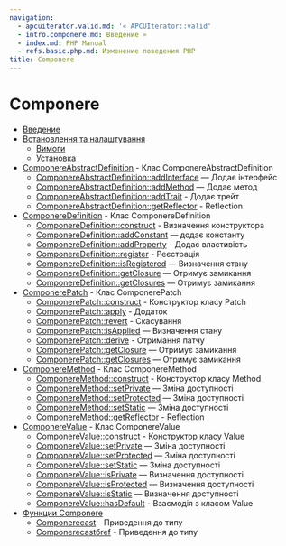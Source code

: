 ```yaml
---
navigation:
  - apcuiterator.valid.md: '« APCUIterator::valid'
  - intro.componere.md: Введение »
  - index.md: PHP Manual
  - refs.basic.php.md: Изменение поведения PHP
title: Componere
---
```

# Componere

-   [Введение](intro.componere.md)
-   [Встановлення та налаштування](componere.setup.md)
    -   [Вимоги](componere.requirements.md)
    -   [Установка](componere.installation.md)
-   [ComponereAbstractDefinition](class.componere-abstract-definition.html) - Клас ComponereAbstractDefinition
    -   [ComponereAbstractDefinition::addInterface](componere-abstract-definition.addinterface.html) — Додає інтерфейс
    -   [ComponereAbstractDefinition::addMethod](componere-abstract-definition.addmethod.html) — Додає метод
    -   [ComponereAbstractDefinition::addTrait](componere-abstract-definition.addtrait.html) - Додає трейт
    -   [ComponereAbstractDefinition::getReflector](componere-abstract-definition.getreflector.html) - Reflection
-   [ComponereDefinition](class.componere-definition.html) - Клас ComponereDefinition
    -   [ComponereDefinition::construct](componere-definition.construct.html) - Визначення конструктора
    -   [ComponereDefinition::addConstant](componere-definition.addconstant.html) — додає константу
    -   [ComponereDefinition::addProperty](componere-definition.addproperty.html) - Додає властивість
    -   [ComponereDefinition::register](componere-definition.register.html) - Реєстрація
    -   [ComponereDefinition::isRegistered](componere-definition.isregistered.html) — Визначення стану
    -   [ComponereDefinition::getClosure](componere-definition.getclosure.html) — Отримує замикання
    -   [ComponereDefinition::getClosures](componere-definition.getclosures.html) — Отримує замикання
-   [ComponerePatch](class.componere-patch.html) - Клас ComponerePatch
    -   [ComponerePatch::construct](componere-patch.construct.html) - Конструктор класу Patch
    -   [ComponerePatch::apply](componere-patch.apply.html) - Додаток
    -   [ComponerePatch::revert](componere-patch.revert.html) - Скасування
    -   [ComponerePatch::isApplied](componere-patch.isapplied.html) — Визначення стану
    -   [ComponerePatch::derive](componere-patch.derive.html) - Отримання патчу
    -   [ComponerePatch::getClosure](componere-patch.getclosure.html) — Отримує замикання
    -   [ComponerePatch::getClosures](componere-patch.getclosures.html) — Отримує замикання
-   [ComponereMethod](class.componere-method.html) - Клас ComponereMethod
    -   [ComponereMethod::construct](componere-method.construct.html) - Конструктор класу Method
    -   [ComponereMethod::setPrivate](componere-method.setprivate.html) — Зміна доступності
    -   [ComponereMethod::setProtected](componere-method.setprotected.html) — Зміна доступності
    -   [ComponereMethod::setStatic](componere-method.setstatic.html) — Зміна доступності
    -   [ComponereMethod::getReflector](componere-method.getreflector.html) - Reflection
-   [ComponereValue](class.componere-value.html) - Клас ComponereValue
    -   [ComponereValue::construct](componere-value.construct.html) - Конструктор класу Value
    -   [ComponereValue::setPrivate](componere-value.setprivate.html) — Зміна доступності
    -   [ComponereValue::setProtected](componere-value.setprotected.html) — Зміна доступності
    -   [ComponereValue::setStatic](componere-value.setstatic.html) — Зміна доступності
    -   [ComponereValue::isPrivate](componere-value.isprivate.html) — Визначення доступності
    -   [ComponereValue::isProtected](componere-value.isprotected.html) — Визначення доступності
    -   [ComponereValue::isStatic](componere-value.isstatic.html) — Визначення доступності
    -   [ComponereValue::hasDefault](componere-value.hasdefault.html) - Взаємодія з класом Value
-   [Функции Componere](reference.componere.md)
    -   [Componerecast](componere.cast.md) - Приведення до типу
    -   [Componerecastбref](componere.cast_by_ref.md) - Приведення до типу
